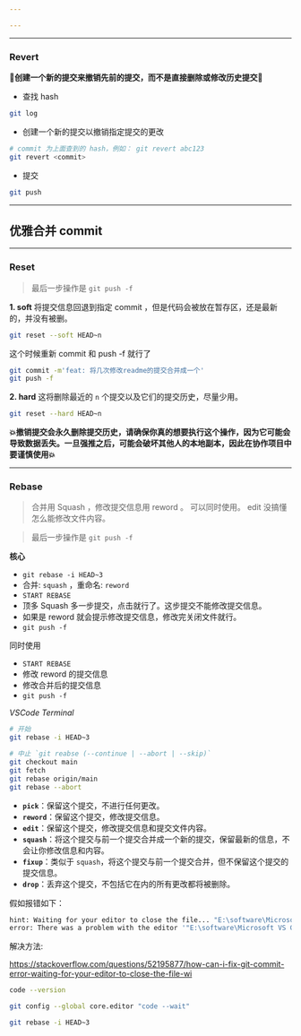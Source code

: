 ```yaml
---

---
```

---
### Revert

**🌸创建一个新的提交来撤销先前的提交，而不是直接删除或修改历史提交🌸**

- 查找 hash
```bash
git log
```
- 创建一个新的提交以撤销指定提交的更改
```bash
# commit 为上面查到的 hash，例如： git revert abc123
git revert <commit>
```
- 提交
```bash
git push
```

---
## 优雅合并 commit

---
### Reset

> 最后一步操作是 `git push -f`

**1. soft**  将提交信息回退到指定 commit ，但是代码会被放在暂存区，还是最新的，并没有被删。

```bash
git reset --soft HEAD~n
```

这个时候重新 commit 和 push -f 就行了

```bash
git commit -m'feat: 将几次修改readme的提交合并成一个'
git push -f
```

**2. hard**  这将删除最近的 `n` 个提交以及它们的提交历史，尽量少用。

```bash
git reset --hard HEAD~n
```

**💥撤销提交会永久删除提交历史，请确保你真的想要执行这个操作，因为它可能会导致数据丢失。一旦强推之后，可能会破坏其他人的本地副本，因此在协作项目中要谨慎使用💥**

---
### Rebase

> 合并用 Squash ，修改提交信息用 reword 。 可以同时使用。
> edit 没搞懂怎么能修改文件内容。


> 最后一步操作是 `git push -f`

**核心**

- `git rebase -i HEAD~3` 
- 合并: `squash` ，重命名: `reword` 
- `START REBASE` 
- 顶多 Squash 多一步提交，点击就行了。这步提交不能修改提交信息。
- 如果是 reword 就会提示修改提交信息，修改完关闭文件就行。
- `git push -f`

同时使用

- `START REBASE` 
- 修改 reword 的提交信息
- 修改合并后的提交信息
- `git push -f`

*VSCode Terminal*

```bash
# 开始
git rebase -i HEAD~3

# 中止 `git reabse (--continue | --abort | --skip)`
git checkout main
git fetch
git rebase origin/main
git rebase --abort
```

- **`pick`**：保留这个提交，不进行任何更改。
- **`reword`**：保留这个提交，修改提交信息。
- **`edit`**：保留这个提交，修改提交信息和提交文件内容。
- **`squash`**：将这个提交与前一个提交合并成一个新的提交，保留最新的信息，不会让你修改信息和内容。
- **`fixup`**：类似于 `squash`，将这个提交与前一个提交合并，但不保留这个提交的提交信息。
- **`drop`**：丢弃这个提交，不包括它在内的所有更改都将被删除。

假如报错如下：

```bash
hint: Waiting for your editor to close the file... "E:\software\Microsoft VS Code\Code.exe" --wait: E:\software\Microsoft VS Code\Code.exe: No such file or directory   
error: There was a problem with the editor '"E:\software\Microsoft VS Code\Code.exe" --wait'.
```

解决方法:

https://stackoverflow.com/questions/52195877/how-can-i-fix-git-commit-error-waiting-for-your-editor-to-close-the-file-wi

```bash
code --version

git config --global core.editor "code --wait"

git rebase -i HEAD~3
```

